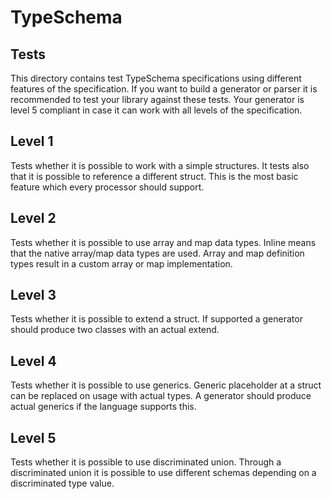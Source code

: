 # TypeSchema

## Tests

This directory contains test TypeSchema specifications using different features of the specification.
If you want to build a generator or parser it is recommended to test your library against these tests.
Your generator is level 5 compliant in case it can work with all levels of the specification.

## Level 1

Tests whether it is possible to work with a simple structures. It tests also that it is possible to
reference a different struct. This is the most basic feature which every processor should support.

## Level 2

Tests whether it is possible to use array and map data types. Inline means that the native array/map
data types are used. Array and map definition types result in a custom array or map implementation.

## Level 3

Tests whether it is possible to extend a struct. If supported a generator should produce two classes
with an actual extend.

## Level 4

Tests whether it is possible to use generics. Generic placeholder at a struct can be replaced on usage
with actual types. A generator should produce actual generics if the language supports this.

## Level 5

Tests whether it is possible to use discriminated union. Through a discriminated union it is possible
to use different schemas depending on a discriminated type value.
